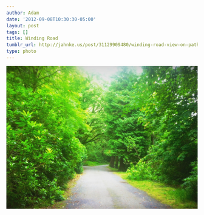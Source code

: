 ```yaml
---
author: Adam
date: '2012-09-08T10:30:30-05:00'
layout: post
tags: []
title: Winding Road
tumblr_url: http://jahnke.us/post/31129909480/winding-road-view-on-path
type: photo
---
```


![](/media/tumblr_ma1huvhqpI1qga9s2o1_1280.jpg)

